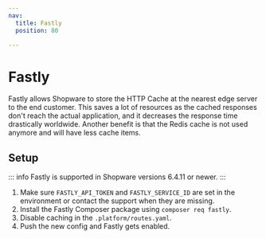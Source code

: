 ```yaml
---
nav:
  title: Fastly
  position: 80

---
```


# Fastly

Fastly allows Shopware to store the HTTP Cache at the nearest edge server to the end customer. This saves a lot of resources as the cached responses don't reach the actual application, and it decreases the response time drastically worldwide. Another benefit is that the Redis cache is not used anymore and will have less cache items.

## Setup

::: info
Fastly is supported in Shopware versions 6.4.11 or newer.
:::

1. Make sure `FASTLY_API_TOKEN` and `FASTLY_SERVICE_ID` are set in the environment or contact the support when they are missing.
2. Install the Fastly Composer package using `composer req fastly`.
3. Disable caching in the `.platform/routes.yaml`.
4. Push the new config and Fastly gets enabled.
